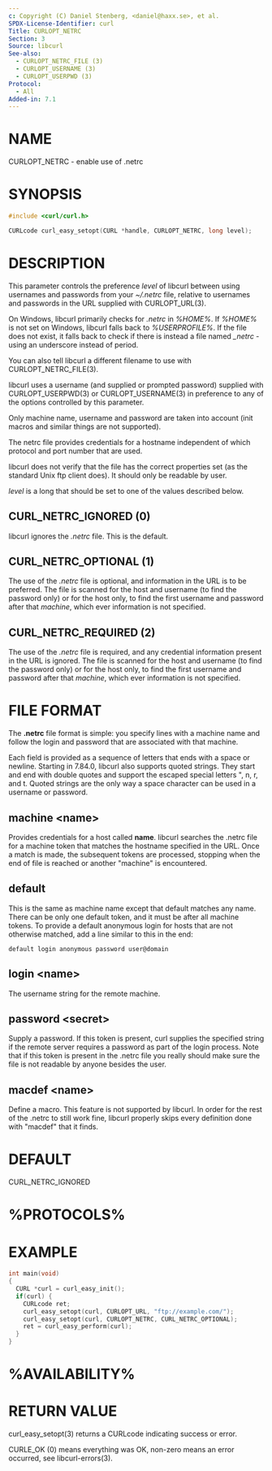 ```yaml
---
c: Copyright (C) Daniel Stenberg, <daniel@haxx.se>, et al.
SPDX-License-Identifier: curl
Title: CURLOPT_NETRC
Section: 3
Source: libcurl
See-also:
  - CURLOPT_NETRC_FILE (3)
  - CURLOPT_USERNAME (3)
  - CURLOPT_USERPWD (3)
Protocol:
  - All
Added-in: 7.1
---
```


# NAME

CURLOPT_NETRC - enable use of .netrc

# SYNOPSIS

~~~c
#include <curl/curl.h>

CURLcode curl_easy_setopt(CURL *handle, CURLOPT_NETRC, long level);
~~~

# DESCRIPTION

This parameter controls the preference *level* of libcurl between using
usernames and passwords from your *~/.netrc* file, relative to usernames and
passwords in the URL supplied with CURLOPT_URL(3).

On Windows, libcurl primarily checks for *.netrc* in *%HOME%*. If *%HOME%* is
not set on Windows, libcurl falls back to *%USERPROFILE%*. If the file does
not exist, it falls back to check if there is instead a file named *_netrc* -
using an underscore instead of period.

You can also tell libcurl a different filename to use with
CURLOPT_NETRC_FILE(3).

libcurl uses a username (and supplied or prompted password) supplied with
CURLOPT_USERPWD(3) or CURLOPT_USERNAME(3) in preference to any of
the options controlled by this parameter.

Only machine name, username and password are taken into account (init macros
and similar things are not supported).

The netrc file provides credentials for a hostname independent of which
protocol and port number that are used.

libcurl does not verify that the file has the correct properties set (as the
standard Unix ftp client does). It should only be readable by user.

*level* is a long that should be set to one of the values described below.

## CURL_NETRC_IGNORED (0)

libcurl ignores the *.netrc* file. This is the default.

## CURL_NETRC_OPTIONAL (1)

The use of the *.netrc* file is optional, and information in the URL is to
be preferred. The file is scanned for the host and username (to find the
password only) or for the host only, to find the first username and password
after that *machine*, which ever information is not specified.

## CURL_NETRC_REQUIRED (2)

The use of the *.netrc* file is required, and any credential information
present in the URL is ignored. The file is scanned for the host and username
(to find the password only) or for the host only, to find the first username
and password after that *machine*, which ever information is not
specified.

# FILE FORMAT

The **.netrc** file format is simple: you specify lines with a machine name
and follow the login and password that are associated with that machine.

Each field is provided as a sequence of letters that ends with a space or
newline. Starting in 7.84.0, libcurl also supports quoted strings. They start
and end with double quotes and support the escaped special letters ", n,
r, and t. Quoted strings are the only way a space character can be used in
a username or password.

## machine \<name\>

Provides credentials for a host called **name**. libcurl searches the .netrc
file for a machine token that matches the hostname specified in the URL. Once
a match is made, the subsequent tokens are processed, stopping when the end of
file is reached or another "machine" is encountered.

## default

This is the same as machine name except that default matches any name. There
can be only one default token, and it must be after all machine tokens. To
provide a default anonymous login for hosts that are not otherwise matched,
add a line similar to this in the end:

    default login anonymous password user@domain

## login \<name\>

The username string for the remote machine.

## password \<secret\>

Supply a password. If this token is present, curl supplies the specified
string if the remote server requires a password as part of the login process.
Note that if this token is present in the .netrc file you really should make
sure the file is not readable by anyone besides the user.

## macdef \<name\>

Define a macro. This feature is not supported by libcurl. In order for the
rest of the .netrc to still work fine, libcurl properly skips every definition
done with "macdef" that it finds.

# DEFAULT

CURL_NETRC_IGNORED

# %PROTOCOLS%

# EXAMPLE

~~~c
int main(void)
{
  CURL *curl = curl_easy_init();
  if(curl) {
    CURLcode ret;
    curl_easy_setopt(curl, CURLOPT_URL, "ftp://example.com/");
    curl_easy_setopt(curl, CURLOPT_NETRC, CURL_NETRC_OPTIONAL);
    ret = curl_easy_perform(curl);
  }
}
~~~

# %AVAILABILITY%

# RETURN VALUE

curl_easy_setopt(3) returns a CURLcode indicating success or error.

CURLE_OK (0) means everything was OK, non-zero means an error occurred, see
libcurl-errors(3).
